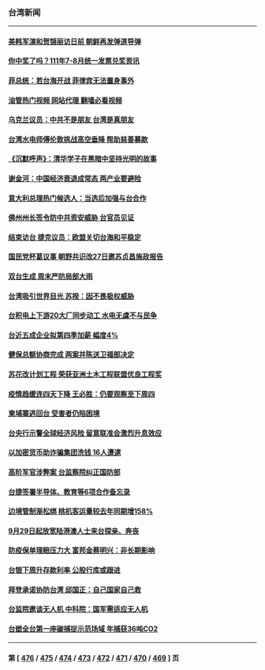 ### 台湾新闻
---
#### [美韩军演和贺锦丽访日前 朝鲜再发弹道导弹](../../pages/ncid1349361/n13832388.md?09252045) 
#### [你中奖了吗？111年7-8月统一发票兑奖资讯](../../pages/ncid1349361/n13832263.md?09252045) 
#### [菲总统：若台海开战 菲律宾无法置身事外](../../pages/ncid1349361/n13832077.md?09252045) 
#### [油管热门视频 网站代理 翻墙必看视频](http://209.222.30.114:81/youtube.html?09252045)
#### [乌克兰议员：中共不是朋友 台湾是真朋友](../../pages/ncid1349361/n13832039.md?09252045) 
#### [台湾水电师傅伦敦挑战高空垂降 帮助慈善募款](../../pages/ncid1349361/n13831841.md?09252045) 
#### [《沉默呼声》：清华学子在黑暗中坚持光明的故事](../../pages/ncid1349361/n13831971.md?09252045) 
#### [谢金河：中国经济衰退成常态 两产业要避险](../../pages/ncid1349361/n13831239.md?09252045) 
#### [意大利总理热门候选人：当选后加强与台合作](../../pages/ncid1349361/n13831782.md?09252045) 
#### [佛州州长签令防中共资安威胁 台官员见证](../../pages/ncid1349361/n13831698.md?09252045) 
#### [结束访台 捷克议员：欧盟关切台海和平稳定](../../pages/ncid1349361/n13831324.md?09252045) 
#### [国民党杯葛议事 朝野共识改27日邀苏贞昌施政报告](../../pages/ncid1349361/n13831405.md?09252045) 
#### [双台生成 周末严防局部大雨](../../pages/ncid1349361/n13831404.md?09252045) 
#### [台湾吸引世界目光 苏揆：因不畏极权威胁](../../pages/ncid1349361/n13831402.md?09252045) 
#### [台积电上下游20大厂同步动工 水电无虞不与民争](../../pages/ncid1349361/n13831373.md?09252045) 
#### [台近五成企业拟第四季加薪 幅度4%](../../pages/ncid1349361/n13831372.md?09252045) 
#### [健保总额协商完成 两案并陈送卫福部决定](../../pages/ncid1349361/n13831366.md?09252045) 
#### [苏花改计划工程 荣获亚洲土木工程联盟优良工程奖](../../pages/ncid1349361/n13831364.md?09252045) 
#### [疫情趋缓连四天下降 王必胜：仍要观察至下周四](../../pages/ncid1349361/n13831363.md?09252045) 
#### [柬埔寨逃回台 受害者仍陷困境](../../pages/ncid1349361/n13831305.md?09252045) 
#### [台央行示警全球经济风险 留意联准会激烈升息效应](../../pages/ncid1349361/n13831342.md?09252045) 
#### [以加密货币助诈骗集团洗钱 16人遭逮](../../pages/ncid1349361/n13831300.md?09252045) 
#### [高阶军官涉弊案 台监察院纠正国防部](../../pages/ncid1349361/n13831299.md?09252045) 
#### [台捷签署半导体、教育等6项合作备忘录](../../pages/ncid1349361/n13831297.md?09252045) 
#### [边境管制渐松绑 桃机客运量较去年同期增158%](../../pages/ncid1349361/n13831263.md?09252045) 
#### [9月29日起放宽陆港澳人士来台探亲、奔丧](../../pages/ncid1349361/n13831274.md?09252045) 
#### [防疫保单理赔压力大 富邦金蔡明兴：非长期影响](../../pages/ncid1349361/n13831251.md?09252045) 
#### [台银下周升存款利率 公股行库或跟进](../../pages/ncid1349361/n13831253.md?09252045) 
#### [拜登承诺协防台湾 邱国正：自己国家自己救](../../pages/ncid1349361/n13831243.md?09252045) 
#### [台监院邀谈无人机 中科院：国军需适应无人机](../../pages/ncid1349361/n13831245.md?09252045) 
#### [台塑全台第一座碳捕捉示范场域 年捕获36吨CO2](../../pages/ncid1349361/n13831237.md?09252045) 

---
#### 第 [ [476](./476.md?09252045) / [475](./475.md?09252045) / [474](./474.md?09252045) / [473](./473.md?09252045) / [472](./472.md?09252045) / [471](./471.md?09252045) / [470](./470.md?09252045) / [469](./469.md?09252045) ] 页
